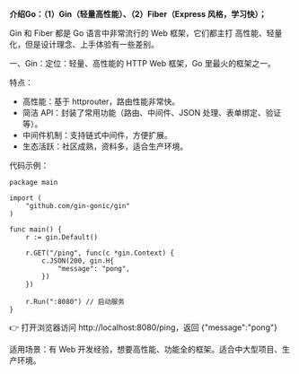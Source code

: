 **介绍Go：（1）Gin（轻量高性能）、（2）Fiber（Express 风格，学习快）；**

Gin 和 Fiber 都是 Go 语言中非常流行的 Web 框架，它们都主打 高性能、轻量化，但是设计理念、上手体验有一些差别。

一、Gin：定位：轻量、高性能的 HTTP Web 框架，Go 里最火的框架之一。

特点：
- 高性能：基于 httprouter，路由性能非常快。
- 简洁 API：封装了常用功能（路由、中间件、JSON 处理、表单绑定、验证等）。
- 中间件机制：支持链式中间件，方便扩展。
- 生态活跃：社区成熟，资料多，适合生产环境。

代码示例：
```
package main

import (
    "github.com/gin-gonic/gin"
)

func main() {
    r := gin.Default()

    r.GET("/ping", func(c *gin.Context) {
        c.JSON(200, gin.H{
            "message": "pong",
        })
    })

    r.Run(":8080") // 启动服务
}
```
👉 打开浏览器访问 http://localhost:8080/ping，返回 {"message":"pong"}

适用场景：有 Web 开发经验，想要高性能、功能全的框架。适合中大型项目、生产环境。
